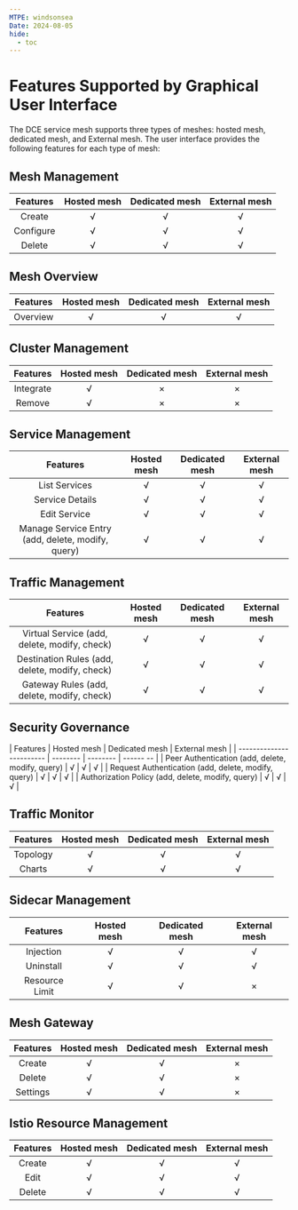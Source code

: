 ```yaml
---
MTPE: windsonsea
Date: 2024-08-05
hide:
  - toc
---
```


# Features Supported by Graphical User Interface

The DCE service mesh supports three types of meshes: hosted mesh, dedicated mesh, and External mesh. The user interface provides the following features for each type of mesh:

## Mesh Management

| Features | Hosted mesh | Dedicated mesh | External mesh |
| :--: | :------: | :------: | :------: |
| Create | √ | √ | √ |
| Configure | √ | √ | √ |
| Delete | √ | √ | √ |

## Mesh Overview

| Features | Hosted mesh | Dedicated mesh | External mesh |
| :--: | :------: | :------: | :------: |
| Overview | √ | √ | √ |

## Cluster Management

| Features | Hosted mesh | Dedicated mesh | External mesh |
| :--: | :------: | :------: | :------: |
| Integrate | √ | × | × |
| Remove | √ | × | × |

## Service Management

| Features | Hosted mesh | Dedicated mesh | External mesh |
| :------------------: | :------: | :------: | :------: |
| List Services | √ | √ | √ |
| Service Details | √ | √ | √ |
| Edit Service | √ | √ | √ |
| Manage Service Entry (add, delete, modify, query) | √ | √ | √ |

## Traffic Management

| Features | Hosted mesh | Dedicated mesh | External mesh |
| :------------------: | :------: | :------: | :------: |
| Virtual Service (add, delete, modify, check) | √ | √ | √ |
| Destination Rules (add, delete, modify, check) | √ | √ | √ |
| Gateway Rules (add, delete, modify, check) | √ | √ | √ |

## Security Governance

| Features | Hosted mesh | Dedicated mesh | External mesh |
| ------------------------ | -------- | -------- | ------ -- |
| Peer Authentication (add, delete, modify, query) | √ | √ | √ |
| Request Authentication (add, delete, modify, query) | √ | √ | √ |
| Authorization Policy (add, delete, modify, query) | √ | √ | √ |

## Traffic Monitor

| Features | Hosted mesh | Dedicated mesh | External mesh |
| :--: | :------: | :------: | :------: |
| Topology | √ | √ | √ |
| Charts | √ | √ | √ |

## Sidecar Management

| Features | Hosted mesh | Dedicated mesh | External mesh |
| :--: | :------: | :------: | :------: |
| Injection | √ | √ | √ |
| Uninstall | √ | √ | √ |
| Resource Limit | √ | √ | × |

## Mesh Gateway

| Features | Hosted mesh | Dedicated mesh | External mesh |
| :--: | :------: | :------: | :------: |
| Create | √ | √ | × |
| Delete | √ | √ | × |
| Settings | √ | √ | × |

## Istio Resource Management

| Features | Hosted mesh | Dedicated mesh | External mesh |
| :--: | :------: | :------: | :------: |
| Create | √ | √ | √ |
| Edit | √ | √ | √ |
| Delete | √ | √ | √ |
